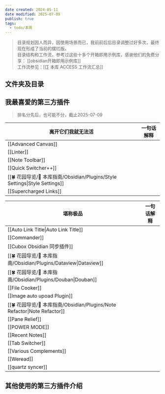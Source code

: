 ```yaml
---
date created: 2024-05-11
date modified: 2025-07-09
publish: true
tags:
  - todo/本周
---
```


> 目录规划因人而异，因使用场景而已，我前前后后目录调整过好多次，最终现在形成了当前的摆烂版。  
> 目录结构和工作流，参考过这些十多个开箱即用示例库，感谢他们的免费分享： [[obsidian开箱即用示例库]]  
> 工作流参见：[[∑ 本库 ACCESS 工作流汇总]]

## 文件夹及目录

## 我最喜爱的第三方插件

> 排名分先后，也可能不分，截止2025-07-09

| 离开它们我就无法活                                                           | 一句话解释 |
| ------------------------------------------------------------------- | ----- |
| [[Advanced Canvas]]                                                 |       |
| [[Linter]]                                                          |       |
| [[Note Toolbar]]                                                    |       |
| [[Quick Switcher++]]                                                |       |
| [[🍀 花园导览/🧰 本库指南/Obsidian/Plugins/Style Settings\|Style Settings]] |       |
| [[Supercharged Links]]                                              |       |

| 堪称极品                                                                  | 一句话解释 |
| --------------------------------------------------------------------- | ----- |
| [[Auto Link Title\|Auto Link Title]] |       |
| [[Commander]]                                                         |       |
| [[Cubox Obsidian 同步插件]]                                               |       |
| [[🍀 花园导览/🧰 本库指南/Obsidian/Plugins/Dataview\|Dataview]]               |       |
| [[🍀 花园导览/🧰 本库指南/Obsidian/Plugins/Douban\|Douban]]                   |       |
| [[File Cooker]]                                                       |       |
| [[Image auto upoad Plugin]]                                           |       |
| [[🍀 花园导览/🧰 本库指南/Obsidian/Plugins/Note Refactor\|Note Refactor]]     |       |
| [[Pane Relief]]                                                       |       |
| [[POWER MODE]]                                                        |       |
| [[Recent Notes]]                                                      |       |
| [[Tab Switcher]]                                                      |       |
| [[Various Complements]]                                               |       |
| [[Weread]]                                                            |       |
| [[quartz syncer]]                                                     |       |

## 其他使用的第三方插件介绍
